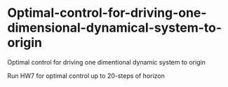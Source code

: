 # Optimal-control-for-driving-one-dimensional-dynamical-system-to-origin
Optimal control for driving one dimentional dynamic system to origin 

Run HW7 for optimal control up to 20-steps of horizon
